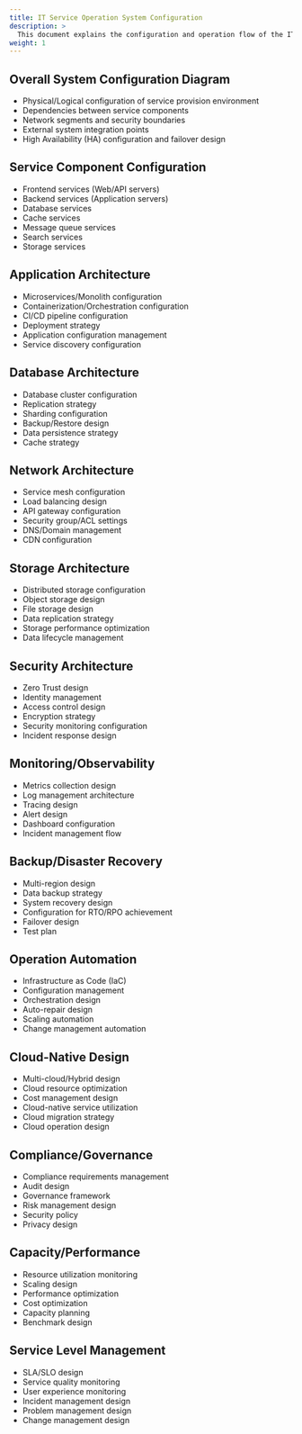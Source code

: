 ```yaml
---
title: IT Service Operation System Configuration
description: >
  This document explains the configuration and operation flow of the IT service operation system.
weight: 1
---
```


## Overall System Configuration Diagram

- Physical/Logical configuration of service provision environment
- Dependencies between service components
- Network segments and security boundaries
- External system integration points
- High Availability (HA) configuration and failover design

## Service Component Configuration

- Frontend services (Web/API servers)
- Backend services (Application servers)
- Database services
- Cache services
- Message queue services
- Search services
- Storage services

## Application Architecture

- Microservices/Monolith configuration
- Containerization/Orchestration configuration
- CI/CD pipeline configuration
- Deployment strategy
- Application configuration management
- Service discovery configuration

## Database Architecture

- Database cluster configuration
- Replication strategy
- Sharding configuration
- Backup/Restore design
- Data persistence strategy
- Cache strategy

## Network Architecture

- Service mesh configuration
- Load balancing design
- API gateway configuration
- Security group/ACL settings
- DNS/Domain management
- CDN configuration

## Storage Architecture

- Distributed storage configuration
- Object storage design
- File storage design
- Data replication strategy
- Storage performance optimization
- Data lifecycle management

## Security Architecture

- Zero Trust design
- Identity management
- Access control design
- Encryption strategy
- Security monitoring configuration
- Incident response design

## Monitoring/Observability

- Metrics collection design
- Log management architecture
- Tracing design
- Alert design
- Dashboard configuration
- Incident management flow

## Backup/Disaster Recovery

- Multi-region design
- Data backup strategy
- System recovery design
- Configuration for RTO/RPO achievement
- Failover design
- Test plan

## Operation Automation

- Infrastructure as Code (IaC)
- Configuration management
- Orchestration design
- Auto-repair design
- Scaling automation
- Change management automation

## Cloud-Native Design

- Multi-cloud/Hybrid design
- Cloud resource optimization
- Cost management design
- Cloud-native service utilization
- Cloud migration strategy
- Cloud operation design

## Compliance/Governance

- Compliance requirements management
- Audit design
- Governance framework
- Risk management design
- Security policy
- Privacy design

## Capacity/Performance

- Resource utilization monitoring
- Scaling design
- Performance optimization
- Cost optimization
- Capacity planning
- Benchmark design

## Service Level Management

- SLA/SLO design
- Service quality monitoring
- User experience monitoring
- Incident management design
- Problem management design
- Change management design 